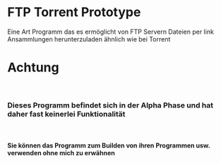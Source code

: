 # FTP Torrent Prototype
Eine Art Programm das es ermöglicht von FTP Servern Dateien per link Ansammlungen herunterzuladen ähnlich wie bei Torrent

<h1>Achtung</h1>
<br>
<h3>Dieses Programm befindet sich in der Alpha Phase und hat daher fast keinerlei Funktionalität</h3>
<br>
<h4>Sie können das Programm zum Builden von ihren Programmen usw. verwenden ohne mich zu erwähnen</h4>
